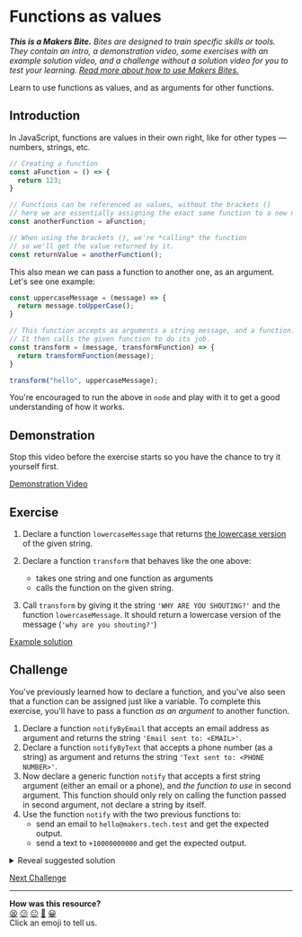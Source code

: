 # Functions as values

_**This is a Makers Bite.** Bites are designed to train specific skills or tools. They
contain an intro, a demonstration video, some exercises with an example solution video,
and a challenge without a solution video for you to test your learning. [Read more about
how to use Makers
Bites.](https://github.com/makersacademy/course/blob/main/labels/bites.md)_

Learn to use functions as values, and as arguments for other functions.

<!-- OMITTED -->

## Introduction

In JavaScript, functions are values in their own right, like for other types — numbers,
strings, etc.

```js
// Creating a function
const aFunction = () => {
  return 123;
}

// Functions can be referenced as values, without the brackets ()
// here we are essentially assigning the exact same function to a new name.
const anotherFunction = aFunction;

// When using the brackets (), we're *calling* the function
// so we'll get the value returned by it.
const returnValue = anotherFunction();
```

This also mean we can pass a function to another one, as an argument. Let's see one
example:

```js
const uppercaseMessage = (message) => {
  return message.toUpperCase();
}

// This function accepts as arguments a string message, and a function.
// It then calls the given function to do its job.
const transform = (message, transformFunction) => {
  return transformFunction(message);
}

transform("hello", uppercaseMessage);
```

You're encouraged to run the above in `node` and play with it to get a good understanding
of how it works.

## Demonstration

Stop this video before the exercise starts so you have the chance to try it yourself
first.

[Demonstration Video](https://www.youtube.com/watch?v=KnB61fZjcv4)

## Exercise

1. Declare a function `lowercaseMessage` that returns [the lowercase
   version](https://developer.mozilla.org/en-US/docs/Web/JavaScript/Reference/Global_Objects/String/toLowerCase)
   of the given string.

2. Declare a function `transform` that behaves like the one above:
    * takes one string and one function as arguments
    * calls the function on the given string.

3. Call `transform` by giving it the string `'WHY ARE YOU SHOUTING?'` and the function
   `lowercaseMessage`. It should return a lowercase version of the message (`'why are you
   shouting?'`)

[Example solution](https://youtu.be/KnB61fZjcv4?t=606)

## Challenge

You've previously learned how to declare a function, and you've also seen that a function
can be assigned just like a variable. To complete this exercise, you'll have to pass a
function *as an argument* to another function.

1. Declare a function `notifyByEmail` that accepts an email address as argument and
   returns the string `'Email sent to: <EMAIL>'`.
2. Declare a function `notifyByText` that accepts a phone number (as a string) as argument
   and returns the string `'Text sent to: <PHONE NUMBER>'`.
3. Now declare a generic function `notify` that accepts a first string argument (either an
   email or a phone), and *the function to use* in second argument. This function should
   only rely on calling the function passed in second argument, not declare a string by
   itself.
4. Use the function `notify` with the two previous functions to:
    * send an email to `hello@makers.tech.test` and get the expected output.
    * send a text to `+10000000000` and get the expected output.

<details>
<summary>Reveal suggested solution</summary>

```javascript
const notifyByEmail = (email) => {
  return `Email sent to: ${email}`;
}

const notifyByText = (phoneNumber) => {
  return `Text sent to: ${phoneNumber}`;
}

const notify = (emailOrPhone, notifyFunction) => {
  return notifyFunction(emailOrPhone);
}

console.log(notify('hello@makers.tech.test', notifyByEmail));
console.log(notify('+10000000000', notifyByText));
```
</details>



[Next Challenge](08_callbacks.md)

<!-- BEGIN GENERATED SECTION DO NOT EDIT -->

---

**How was this resource?**  
[😫](https://airtable.com/shrUJ3t7KLMqVRFKR?prefill_Repository=makersacademy/javascript-fundamentals&prefill_File=bites/07_functions_as_values.md&prefill_Sentiment=😫) [😕](https://airtable.com/shrUJ3t7KLMqVRFKR?prefill_Repository=makersacademy/javascript-fundamentals&prefill_File=bites/07_functions_as_values.md&prefill_Sentiment=😕) [😐](https://airtable.com/shrUJ3t7KLMqVRFKR?prefill_Repository=makersacademy/javascript-fundamentals&prefill_File=bites/07_functions_as_values.md&prefill_Sentiment=😐) [🙂](https://airtable.com/shrUJ3t7KLMqVRFKR?prefill_Repository=makersacademy/javascript-fundamentals&prefill_File=bites/07_functions_as_values.md&prefill_Sentiment=🙂) [😀](https://airtable.com/shrUJ3t7KLMqVRFKR?prefill_Repository=makersacademy/javascript-fundamentals&prefill_File=bites/07_functions_as_values.md&prefill_Sentiment=😀)  
Click an emoji to tell us.

<!-- END GENERATED SECTION DO NOT EDIT -->
